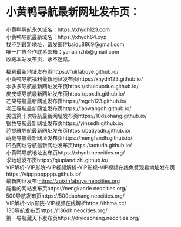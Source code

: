 <h1>小黄鸭导航最新网址发布页：</h1>
小黄鸭导航永久域名：https://xhydh123.com</br>
小黄鸭导航最新域名：https://xhydh64.xyz</br>
找不到最新地址，请发邮件baidu8869@gmail.com</br>
唯一广告合作联系邮箱：yana.inzh5@gmail.com</br>
收藏本站发布页，永不迷路。

福利最新地址发布页https://fulifabuye.github.io/</br>
小黄鸭导航福利最新地址发布页https://xhydh123.github.io/</br>
水多多导航最新网址发布页https://shuiduoduo.github.io/</br>
皮皮虾导航最新网址发布页https://ppxdh.github.io/</br>
芒果导航最新网址发布页https://mgdh123.github.io/</br>
老王导航最新网址发布页https://laowangdh.github.io/</br>
美国第十次导航最新网址发布页https://10daohang.github.io/</br>
银色导航最新网址发布页https://yinsedh.github.io/</br>
芭提雅导航最新网址发布页https://batiyadh.github.io/</br>
萌翻导航最新网址发布页https://mengfandh.github.io/</br>
凹凸网址导航最新网址发布页https://aotudh.github.io/</br>
小黄鸭导航地址发布页https://xhydh.neocities.org/</br>
求地址发布页https://qiupiandizhi.github.io/</br>
VIP解析-VIP影院-VIP视频解析-VIP影视-VIP视频在线免费观看地址发布页https://vippppppppp.github.io/</br>
最新网址发布:https://zuixinfabuye.neocities.org</br>
能看的网站发布页https://nengkande.neocities.org/</br>
500导航发布页https://500daohang.neocities.org/</br>
VIP解析-vip影院-VIP视频在线解析https://hhma.cc/</br>
136导航发布页https://136dh.neocities.org/</br>
第一导航藏天下发布页https://diyidaohang.neocities.org/</br>
